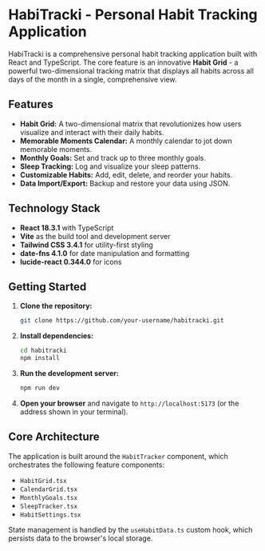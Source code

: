 # HabiTracki - Personal Habit Tracking Application

HabiTracki is a comprehensive personal habit tracking application built with React and TypeScript. The core feature is an innovative **Habit Grid** - a powerful two-dimensional tracking matrix that displays all habits across all days of the month in a single, comprehensive view.

## Features

*   **Habit Grid:** A two-dimensional matrix that revolutionizes how users visualize and interact with their daily habits.
*   **Memorable Moments Calendar:** A monthly calendar to jot down memorable moments.
*   **Monthly Goals:** Set and track up to three monthly goals.
*   **Sleep Tracking:** Log and visualize your sleep patterns.
*   **Customizable Habits:** Add, edit, delete, and reorder your habits.
*   **Data Import/Export:** Backup and restore your data using JSON.

## Technology Stack

*   **React 18.3.1** with TypeScript
*   **Vite** as the build tool and development server
*   **Tailwind CSS 3.4.1** for utility-first styling
*   **date-fns 4.1.0** for date manipulation and formatting
*   **lucide-react 0.344.0** for icons

## Getting Started

1.  **Clone the repository:**
    ```bash
    git clone https://github.com/your-username/habitracki.git
    ```
2.  **Install dependencies:**
    ```bash
    cd habitracki
    npm install
    ```
3.  **Run the development server:**
    ```bash
    npm run dev
    ```
4.  **Open your browser** and navigate to `http://localhost:5173` (or the address shown in your terminal).

## Core Architecture

The application is built around the `HabitTracker` component, which orchestrates the following feature components:

*   `HabitGrid.tsx`
*   `CalendarGrid.tsx`
*   `MonthlyGoals.tsx`
*   `SleepTracker.tsx`
*   `HabitSettings.tsx`

State management is handled by the `useHabitData.ts` custom hook, which persists data to the browser's local storage.

